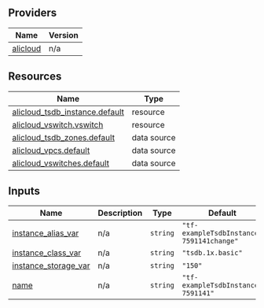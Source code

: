 <!-- BEGIN_TF_DOCS -->
## Providers

| Name | Version |
|------|---------|
| <a name="provider_alicloud"></a> [alicloud](#provider\_alicloud) | n/a |

## Resources

| Name | Type |
|------|------|
| [alicloud_tsdb_instance.default](https://registry.terraform.io/providers/hashicorp/alicloud/latest/docs/resources/tsdb_instance) | resource |
| [alicloud_vswitch.vswitch](https://registry.terraform.io/providers/hashicorp/alicloud/latest/docs/resources/vswitch) | resource |
| [alicloud_tsdb_zones.default](https://registry.terraform.io/providers/hashicorp/alicloud/latest/docs/data-sources/tsdb_zones) | data source |
| [alicloud_vpcs.default](https://registry.terraform.io/providers/hashicorp/alicloud/latest/docs/data-sources/vpcs) | data source |
| [alicloud_vswitches.default](https://registry.terraform.io/providers/hashicorp/alicloud/latest/docs/data-sources/vswitches) | data source |

## Inputs

| Name | Description | Type | Default | Required |
|------|-------------|------|---------|:--------:|
| <a name="input_instance_alias_var"></a> [instance\_alias\_var](#input\_instance\_alias\_var) | n/a | `string` | `"tf-exampleTsdbInstance-7591141change"` | no |
| <a name="input_instance_class_var"></a> [instance\_class\_var](#input\_instance\_class\_var) | n/a | `string` | `"tsdb.1x.basic"` | no |
| <a name="input_instance_storage_var"></a> [instance\_storage\_var](#input\_instance\_storage\_var) | n/a | `string` | `"150"` | no |
| <a name="input_name"></a> [name](#input\_name) | n/a | `string` | `"tf-exampleTsdbInstance-7591141"` | no |
<!-- END_TF_DOCS -->    